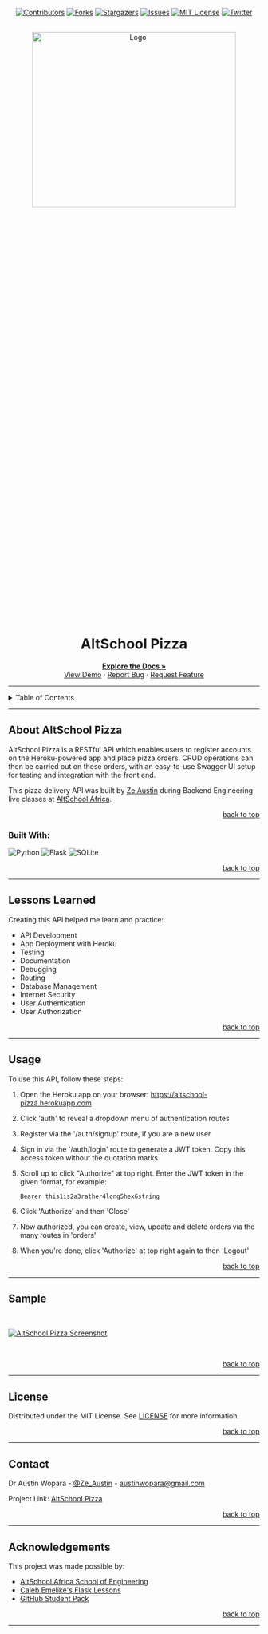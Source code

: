 <!-- Back to Top Navigation Anchor -->
<a name="readme-top"></a>

<!-- Project Shields -->
<div align="center">

  [![Contributors][contributors-shield]][contributors-url]
  [![Forks][forks-shield]][forks-url]
  [![Stargazers][stars-shield]][stars-url]
  [![Issues][issues-shield]][issues-url]
  [![MIT License][license-shield]][license-url]
  [![Twitter][twitter-shield]][twitter-url]
</div>

<!-- Project Logo -->
<br />
<div align="center">
  <a href="https://github.com/Ze-Austin/altschool-pizza">
    <img src="./Images/Pizza.jpeg" alt="Logo" width="90%" height="30%">
  </a>
</div>

<div align="center">
  <h1>AltSchool Pizza</h1>
</div>

<div>
  <p align="center">
    <a href="https://github.com/Ze-Austin/altschool-pizza#readme"><strong>Explore the Docs »</strong></a>
    <br />
    <a href="https://github.com/Ze-Austin/altschool-pizza/blob/main/Images/screenshot.png">View Demo</a>
    ·
    <a href="https://github.com/Ze-Austin/altschool-pizza/issues">Report Bug</a>
    ·
    <a href="https://github.com/Ze-Austin/altschool-pizza/issues">Request Feature</a>
  </p>
</div>

---

<!-- Table of Contents -->
<details>
  <summary>Table of Contents</summary>
  <ol>
    <li>
      <a href="#about-altschool-pizza">About AltSchool Pizza</a>
      <ul>
        <li><a href="#built-with">Built With</a></li>
      </ul>
    </li>
    <li><a href="#lessons-learned">Lessons Learned</a></li>
    <li><a href="#usage">Usage</a></li>    
    <li><a href="#sample">Sample</a></li>
    <li><a href="#license">License</a></li>
    <li><a href="#contact">Contact</a></li>
    <li><a href="#acknowledgements">Acknowledgements</a></li>
  </ol>
  <p align="right"><a href="#readme-top">back to top</a></p>
</details>

---

<!-- About the Blog -->
## About AltSchool Pizza

AltSchool Pizza is a RESTful API which enables users to register accounts on the Heroku-powered app and place pizza orders. CRUD operations can then be carried out on these orders, with an easy-to-use Swagger UI setup for testing and integration with the front end.

This pizza delivery API was built by <a href="https://www.github.com/Ze-Austin">Ze Austin</a> during Backend Engineering live classes at <a href="https://altschoolafrica.com/schools/engineering">AltSchool Africa</a>.

<p align="right"><a href="#readme-top">back to top</a></p>

### Built With:

![Python][python]
![Flask][flask]
![SQLite][sqlite]

<p align="right"><a href="#readme-top">back to top</a></p>

---
<!-- Lessons from the Project -->
## Lessons Learned

Creating this API helped me learn and practice:
* API Development
* App Deployment with Heroku
* Testing
* Documentation
* Debugging
* Routing
* Database Management
* Internet Security
* User Authentication
* User Authorization

<p align="right"><a href="#readme-top">back to top</a></p>

---

<!-- GETTING STARTED -->
## Usage

To use this API, follow these steps:

1. Open the Heroku app on your browser: https://altschool-pizza.herokuapp.com

2. Click 'auth' to reveal a dropdown menu of authentication routes

3. Register via the '/auth/signup' route, if you are a new user

4. Sign in via the '/auth/login' route to generate a JWT token. Copy this access token without the quotation marks

5. Scroll up to click "Authorize" at top right. Enter the JWT token in the given format, for example:
   ```
   Bearer this1is2a3rather4long5hex6string
   ```

6. Click 'Authorize' and then 'Close'

7. Now authorized, you can create, view, update and delete orders via the many routes in 'orders'

8. When you're done, click 'Authorize' at top right again to then 'Logout'

<p align="right"><a href="#readme-top">back to top</a></p>

---

<!-- Sample Screenshot -->
## Sample

<br />

[![AltSchool Pizza Screenshot][altschool-pizza-screenshot]](https://github.com/Ze-Austin/altschool-pizza/blob/main/Images/screenshot.png)

<br/>

<p align="right"><a href="#readme-top">back to top</a></p>

---

<!-- License -->
## License

Distributed under the MIT License. See <a href="https://github.com/Ze-Austin/altschool-pizza/blob/main/LICENSE">LICENSE</a> for more information.

<p align="right"><a href="#readme-top">back to top</a></p>

---

<!-- Contact -->
## Contact

Dr Austin Wopara - [@Ze_Austin](https://twitter.com/Ze_Austin) - austinwopara@gmail.com

Project Link: [AltSchool Pizza](https://github.com/Ze-Austin/altschool-pizza)

<p align="right"><a href="#readme-top">back to top</a></p>

---

<!-- Acknowledgements -->
## Acknowledgements

This project was made possible by:

* [AltSchool Africa School of Engineering](https://altschoolafrica.com/schools/engineering)
* [Caleb Emelike's Flask Lessons](https://github.com/CalebEmelike)
* [GitHub Student Pack](https://education.github.com/globalcampus/student)

<p align="right"><a href="#readme-top">back to top</a></p>

---

<!-- Markdown Links & Images -->
[contributors-shield]: https://img.shields.io/github/contributors/Ze-Austin/altschool-pizza.svg?style=for-the-badge
[contributors-url]: https://github.com/Ze-Austin/altschool-pizza/graphs/contributors
[forks-shield]: https://img.shields.io/github/forks/Ze-Austin/altschool-pizza.svg?style=for-the-badge
[forks-url]: https://github.com/Ze-Austin/altschool-pizza/network/members
[stars-shield]: https://img.shields.io/github/stars/Ze-Austin/altschool-pizza.svg?style=for-the-badge
[stars-url]: https://github.com/Ze-Austin/altschool-pizza/stargazers
[issues-shield]: https://img.shields.io/github/issues/Ze-Austin/altschool-pizza.svg?style=for-the-badge
[issues-url]: https://github.com/Ze-Austin/altschool-pizzaissues
[license-shield]: https://img.shields.io/github/license/Ze-Austin/altschool-pizza.svg?style=for-the-badge
[license-url]: https://github.com/Ze-Austin/altschool-pizza/blob/main/LICENSE.txt
[twitter-shield]: https://img.shields.io/badge/-@ze_austin-1ca0f1?style=for-the-badge&logo=twitter&logoColor=white&link=https://twitter.com/ze_austin
[twitter-url]: https://twitter.com/ze_austin
[altschool-pizza-screenshot]: https://github.com/Ze-Austin/altschool-pizza/blob/main/Images/screenshot.png
[python]: https://img.shields.io/badge/python-3670A0?style=for-the-badge&logo=python&logoColor=ffdd54
[flask]: https://img.shields.io/badge/flask-%23000.svg?style=for-the-badge&logo=flask&logoColor=white
[sqlite]: https://img.shields.io/badge/sqlite-%2307405e.svg?style=for-the-badge&logo=sqlite&logoColor=white